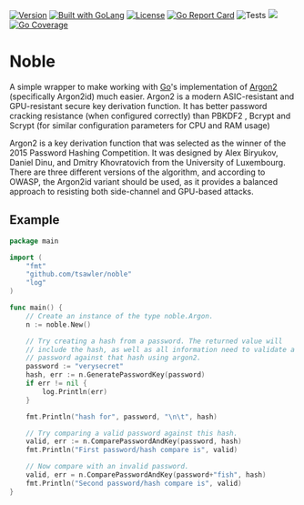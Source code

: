 [![Version](https://img.shields.io/badge/goversion-1.20.x-blue.svg)](https://golang.org)
<a href="https://golang.org"><img src="https://img.shields.io/badge/powered_by-Go-3362c2.svg?style=flat-square" alt="Built with GoLang"></a>
[![License](http://img.shields.io/badge/license-mit-blue.svg?style=flat-square)](https://raw.githubusercontent.com/tsawler/noble/master/LICENSE)
[![Go Report Card](https://goreportcard.com/badge/github.com/tsawler/noble)](https://goreportcard.com/report/github.com/tsawler/noble)
![Tests](https://github.com/tsawler/noble/actions/workflows/tests.yml/badge.svg)
<a href="https://pkg.go.dev/github.com/tsawler/noble"><img src="https://img.shields.io/badge/godoc-reference-%23007d9c.svg"></a>
[![Go Coverage](https://github.com/tsawler/noble/wiki/coverage.svg)](https://raw.githack.com/wiki/tsawler/noble/coverage.html)


# Noble

A simple wrapper to make working with [Go](https://go.dev)'s implementation of
[Argon2](https://en.wikipedia.org/wiki/Argon2) (specifically Argon2id) much easier. Argon2 is a modern ASIC-resistant
and GPU-resistant secure key derivation function. It has better password cracking resistance (when configured correctly)
than PBKDF2 , Bcrypt and Scrypt (for similar configuration parameters for CPU and RAM usage)

Argon2 is a key derivation function that was selected as the winner of the 2015 Password Hashing Competition. It was
designed by Alex Biryukov, Daniel Dinu, and Dmitry Khovratovich from the University of Luxembourg. There are three
different versions of the algorithm, and according to OWASP, the Argon2id variant should be used, as it provides a
balanced approach to resisting both side-channel and GPU-based attacks.

## Example

```go
package main

import (
	"fmt"
	"github.com/tsawler/noble"
	"log"
)

func main() {
	// Create an instance of the type noble.Argon.
	n := noble.New()

	// Try creating a hash from a password. The returned value will 
	// include the hash, as well as all information need to validate a 
	// password against that hash using argon2.
	password := "verysecret"
	hash, err := n.GeneratePasswordKey(password)
	if err != nil {
		log.Println(err)
	}

	fmt.Println("hash for", password, "\n\t", hash)

	// Try comparing a valid password against this hash.
	valid, err := n.ComparePasswordAndKey(password, hash)
	fmt.Println("First password/hash compare is", valid)

	// Now compare with an invalid password.
	valid, err = n.ComparePasswordAndKey(password+"fish", hash)
	fmt.Println("Second password/hash compare is", valid)
}
```